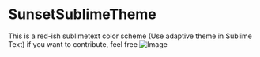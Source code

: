 # SunsetSublimeTheme
This is a red-ish sublimetext color scheme 
(Use adaptive theme in Sublime Text)
if you want to contribute, feel free
![Image](https://github.com/AnGlonchas/SunsetSublimeTheme/tree/main/img/img.png)
